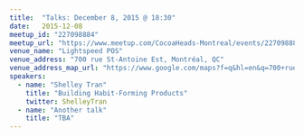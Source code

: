 ```yaml
---
title:  "Talks: December 8, 2015 @ 18:30"
date:   2015-12-08
meetup_id: "227098884"
meetup_url: "https://www.meetup.com/CocoaHeads-Montreal/events/227098884"
venue_name: "Lightspeed POS"
venue_address: "700 rue St-Antoine Est, Montréal, QC"
venue_address_map_url: "https://www.google.com/maps?f=q&hl=en&q=700+rue+St-Antoine+Est,+Montréal,+QC,+ca"
speakers:
  - name: "Shelley Tran"
    title: "Building Habit-Forming Products"
    twitter: ShelleyTran
  - name: "Another talk"
    title: "TBA"
---
```

